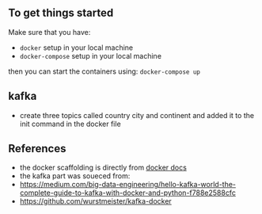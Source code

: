## To get things started

Make sure that you have:
- `docker` setup in your local machine
- `docker-compose` setup in your local machine

then you can start the containers using: `docker-compose up`
## kafka
- create three topics called country city and continent and added it to the init command in the docker file
## References
- the docker scaffolding is directly from [docker docs](https://docs.docker.com/compose/django/)
- the kafka part was soueced from:
 - https://medium.com/big-data-engineering/hello-kafka-world-the-complete-guide-to-kafka-with-docker-and-python-f788e2588cfc
 - https://github.com/wurstmeister/kafka-docker